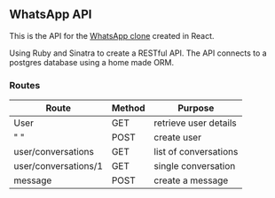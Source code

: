 ## WhatsApp API

This is the API for the [WhatsApp clone](https://github.com/Mallig/whatsapp) created in React.

Using Ruby and Sinatra to create a RESTful API. The API connects to a postgres database using a home made ORM.

### Routes

| Route | Method | Purpose |
|-------|--------|---------|
| User  |  GET   | retrieve user details
| " "   |  POST  | create user |
| user/conversations| GET | list of conversations |
| user/conversations/1 | GET | single conversation |
| message | POST | create a message |